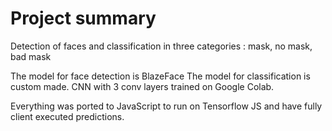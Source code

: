 # Project summary
Detection of faces and classification in three categories : mask, no mask, bad mask

The model for face detection is BlazeFace
The model for classification is custom made. CNN with 3 conv layers trained on Google Colab.

Everything was ported to JavaScript to run on Tensorflow JS and have fully client executed predictions.
